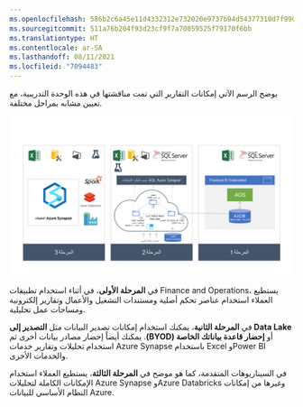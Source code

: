 ```yaml
---
ms.openlocfilehash: 586b2c6a45e11d4332312e732020e9737b94d54377310d7f9902afacf3ec5dbf
ms.sourcegitcommit: 511a76b204f93d23cf9f7a70059525f79170f6bb
ms.translationtype: HT
ms.contentlocale: ar-SA
ms.lasthandoff: 08/11/2021
ms.locfileid: "7094483"
---
```

يوضح الرسم الآتي إمكانات التقارير التي تمت مناقشتها في هذه الوحدة التدريبية، مع تعيين مشابه بمراحل مختلفة. 


[ ![مخطط بنية التحليلات الحديثة في Azure.](../media/modern.png) ](../media/modern.png#lightbox)


في **المرحلة الأولى**، في أثناء استخدام تطبيقات Finance and Operations، يستطيع العملاء استخدام عناصر تحكم أصلية ومستندات التشغيل والأعمال وتقارير إلكترونية ومساحات عمل تحليلية. 

في **المرحلة الثانية**، يمكنك استخدام إمكانات تصدير البيانات مثل **التصدير إلى Data Lake** أو **‏‫إحضار قاعدة بياناتك الخاصة (BYOD)‬**. يمكنك أيضاً إحضار مصادر بيانات أخرى ثم استخدام تحليلات وتقارير خدمات Azure Synapse باستخدام Excel وPower BI والخدمات الأخرى. 

في السيناريوهات المتقدمة، كما هو موضح في **المرحلة الثالثة**، يستطيع العملاء استخدام الإمكانات الكاملة لتحليلات Azure Synapse وAzure Databricks وغيرها من إمكانات النظام الأساسي للبيانات Azure. 


